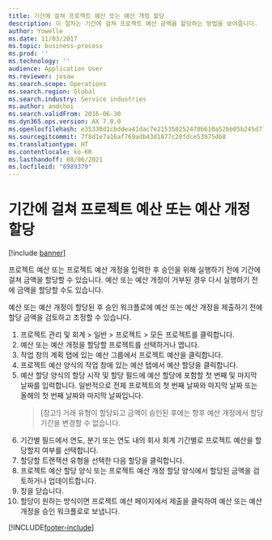 ```yaml
---
title: 기간에 걸쳐 프로젝트 예산 또는 예산 개정 할당
description: 이 절차는 기간에 걸쳐 프로젝트 예산 금액을 할당하는 방법을 보여줍니다.
author: Yowelle
ms.date: 11/03/2017
ms.topic: business-process
ms.prod: ''
ms.technology: ''
audience: Application User
ms.reviewer: josaw
ms.search.scope: Operations
ms.search.region: Global
ms.search.industry: Service industries
ms.author: andchoi
ms.search.validFrom: 2016-06-30
ms.dyn365.ops.version: AX 7.0.0
ms.openlocfilehash: e35330d1cbddea41dac7e215350252470b610a52bb05b245d7794a37415dcd3c
ms.sourcegitcommit: 7f8d1e7a16af769adb43d1877c28fdce53975db8
ms.translationtype: HT
ms.contentlocale: ko-KR
ms.lasthandoff: 08/06/2021
ms.locfileid: "6989379"
---
```

# <a name="allocate-a-project-budget-or-budget-revision-across-periods"></a>기간에 걸쳐 프로젝트 예산 또는 예산 개정 할당

[!include [banner](../../includes/banner.md)]

프로젝트 예산 또는 프로젝트 예산 개정을 입력한 후 승인을 위해 실행하기 전에 기간에 걸쳐 금액을 할당할 수 있습니다. 예산 또는 예산 개정이 거부된 경우 다시 실행하기 전에 금액을 할당할 수도 있습니다. 

예산 또는 예산 개정이 할당된 후 승인 워크플로에 예산 또는 예산 개정을 제출하기 전에 할당 금액을 검토하고 조정할 수 있습니다. 

1. 프로젝트 관리 및 회계 > 일반 > 프로젝트 > 모든 프로젝트를 클릭합니다. 
2. 예산 또는 예산 개정을 할당할 프로젝트를 선택하거나 엽니다. 
3. 작업 창의 계획 탭에 있는 예산 그룹에서 프로젝트 예산을 클릭합니다. 
4. 프로젝트 예산 양식의 작업 창에 있는 예산 탭에서 예산 할당을 클릭합니다. 
5. 예산 할당 양식의 할당 시작 및 할당 필드에 예산 할당에 포함할 첫 번째 및 마지막 날짜를 입력합니다. 일반적으로 전체 프로젝트의 첫 번째 날짜와 마지막 날짜 또는 올해의 첫 번째 날짜와 마지막 날짜입니다.  
   > [참고!] 거래 유형이 할당되고 금액이 승인된 후에는 향후 예산 개정에서 할당 기간을 변경할 수 없습니다. 
6. 기간별 필드에서 연도, 분기 또는 연도 내의 회사 회계 기간별로 프로젝트 예산을 할당할지 여부를 선택합니다.
7. 할당할 트랜잭션 유형을 선택한 다음 할당을 클릭합니다. 
8. 프로젝트 예산 할당 양식 또는 프로젝트 예산 개정 할당 양식에서 할당된 금액을 검토하거나 업데이트합니다. 
9. 창을 닫습니다.
10. 할당이 원하는 방식이면 프로젝트 예산 페이지에서 제출을 클릭하여 예산 또는 예산 개정을 승인 워크플로로 보냅니다.  




[!INCLUDE[footer-include](../../includes/footer-banner.md)]